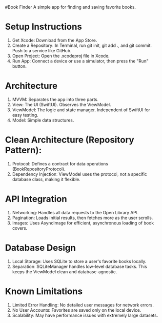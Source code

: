 #Book Finder
   A simple app for finding and saving favorite books.

# Setup Instructions
 1) Get Xcode: Download from the App Store.
 2) Create a Repository: In Terminal, run git init, git add ., and git commit. Push to a service like GitHub.
 3) Open Project: Open the .xcodeproj file in Xcode.
 4) Run App: Connect a device or use a simulator, then press the "Run" button.

# Architecture
 1) MVVM: Separates the app into three parts.
 2) View: The UI (SwiftUI). Observes the ViewModel.
 3) ViewModel: The logic and state manager. Independent of SwiftUI for easy testing.
 4) Model: Simple data structures.

# Clean Architecture (Repository Pattern):
  1) Protocol: Defines a contract for data operations (BookRepositoryProtocol).
  2) Dependency Injection: ViewModel uses the protocol, not a specific database class, making it flexible.

# API Integration
 1) Networking: Handles all data requests to the Open Library API.
 2) Pagination: Loads initial results, then fetches more as the user scrolls.
 3) Images: Uses AsyncImage for efficient, asynchronous loading of book covers.

# Database Design
  1) Local Storage: Uses SQLite to store a user's favorite books locally.
  2) Separation: SQLiteManager handles low-level database tasks. This keeps the ViewModel clean and database-agnostic.

# Known Limitations
  1) Limited Error Handling: No detailed user messages for network errors.
  2) No User Accounts: Favorites are saved only on the local device.
  3) Scalability: May have performance issues with extremely large datasets.
